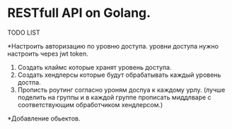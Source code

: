 # RESTfull API on Golang.
TODO LIST

*Настроить авторизацию по уровню доступа.
уровни доступа нужно настроить через jwt token.
1. Создать клаймс которые хранят уровень доступа.
2. Создать хендлерсы которые будут обрабатывать каждый уровень достпа.
3. Прописть роутинг согласно уроням доспуа к каждому урлу. (лучше поделить на группы и в каждой группе прописать миддлваре с соответствующим обработчиком хендлерсом.)

*Добавление обьектов.